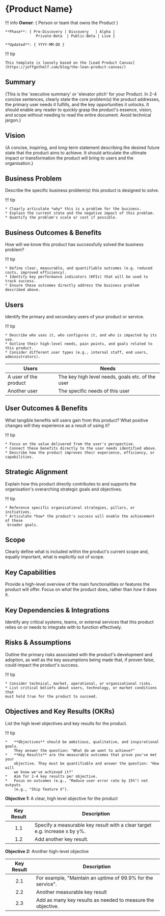 # {Product Name}

!!! info
    **Owner**: { Person or team that owns the Product }

    **Phase**: { Pre-Discovery | Discovery   | Alpha | 
                  Private-Beta  | Public-Beta | Live }

    **Updated**: { YYYY-MM-DD }

!!! tip

    This template is loosely based on the [Lead Product Canvas](https://jeffgothelf.com/blog/the-lean-product-canvas/)

## Summary

{This is the 'executive summary' or 'elevator pitch' for your Product. In 2-4
concise sentences, clearly state the core problem(s) the product addresses,
the primary user needs it fulfills, and the key opportunities it unlocks. It
should enable any reader to quickly grasp the product's essence, vision, and
scope without needing to read the entire document. Avoid technical jargon.}

## Vision

{A concise, inspiring, and long-term statement describing the desired future state
that the product aims to achieve. It should articulate the ultimate impact or
transformation the product will bring to users and the organisation.}

## Business Problem

Describe the specific business problem(s) this product is designed to solve.

!!! tip

    * Clearly articulate *why* this is a problem for the business.
    * Explain the current state and the negative impact of this problem.
    * Quantify the problem's scale or cost if possible.

## Business Outcomes & Benefits

How will we know this product has successfully solved the business problem?

!!! tip

    * Define clear, measurable, and quantifiable outcomes (e.g. reduced costs, improved efficiency).
    * Identify key performance indicators (KPIs) that will be used to track success.
    * Ensure these outcomes directly address the business problem described above.

## Users

Identify the primary and secondary users of your product or service.

!!! tip

    * Describe who uses it, who configures it, and who is impacted by its use.
    * Outline their high-level needs, pain points, and goals related to this product.
    * Consider different user types (e.g., internal staff, end users, administrators).

| Users                  | Needs           |
| ---------------------- | --------------- |
| A user of the product  | The key high level needs, goals etc. of the user |
| Another user           | The specific needs of this user |

## User Outcomes & Benefits

What tangible benefits will users gain from this product? What positive changes
will they experience as a result of using it?

!!! tip

    * Focus on the value delivered from the user's perspective.
    * Connect these benefits directly to the user needs identified above.
    * Describe how the product improves their experience, efficiency, or capabilities.

## Strategic Alignment

Explain how this product directly contributes to and supports the organisation's
overarching strategic goals and objectives.

!!! tip

    * Reference specific organisational strategies, pillars, or initiatives.
    * Articulate *how* the product's success will enable the achievement of these
     broader goals.

## Scope

Clearly define what is included within the product's current scope and, equally
important, what is explicitly out of scope.

## Key Capabilities

Provide a high-level overview of the main functionalities or features the product
will offer. Focus on *what* the product does, rather than *how* it does it.

## Key Dependencies & Integrations

Identify any critical systems, teams, or external services that this product
relies on or needs to integrate with to function effectively.

## Risks & Assumptions

Outline the primary risks associated with the product's development and adoption,
as well as the key assumptions being made that, if proven false, could impact
the product's success.

!!! tip

    * Consider technical, market, operational, or organisational risks.
    * List critical beliefs about users, technology, or market conditions that
    must hold true for the product to succeed.

## Objectives and Key Results (OKRs)

List the high level objectives and key results for the product.

!!! tip

    *   **Objectives** should be ambitious, qualitative, and inspirational goals.
        They answer the question: "What do we want to achieve?"
    *   **Key Results** are the measurable outcomes that prove you've met your
        objective. They must be quantifiable and answer the question: "How will
        we know we've achieved it?"
    *   Aim for 2-4 key results per objective.
    *   Focus on outcomes (e.g., "Reduce user error rate by 15%") not outputs
        (e.g., "Ship feature X").

**Objective 1:** A clear, high level objective for the product

| Key Result | Description |
| :--------: | ----------- |
| 1.1        | Specify a measurable key result with a clear target e.g. increase x by y%. |
| 1.2        | Add another key result. |

**Objective 2:** Another high-level objective

| Key Result | Description |
| :--------: | ----------- |
| 2.1        | For example, "Maintain an uptime of 99.9% for the service". |
| 2.2        | Another measurable key result |
| 2.3        | Add as many key results as needed to measure the objective. |
